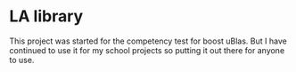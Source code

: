 # LA library

This project was started for the competency test for boost uBlas.
But I have continued to  use it for my school projects so putting it out there 
for anyone to use.